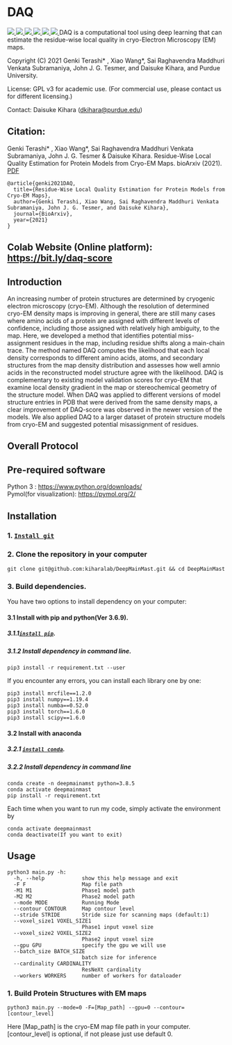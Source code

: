 # DAQ

<a href="https://github.com/marktext/marktext/releases/latest">
   <img src="https://img.shields.io/badge/DAQ-v1.0.0-green">
   <img src="https://img.shields.io/badge/platform-Linux%20%7C%20Mac%20-green">
   <img src="https://img.shields.io/badge/Language-python3-green">
   <img src="https://img.shields.io/badge/Language-C-green">
   <img src="https://img.shields.io/badge/dependencies-tested-green">
   <img src="https://img.shields.io/badge/licence-GNU-green">
</a>      
DAQ is a computational tool using deep learning that can estimate the residue-wise local quality in cryo-Electron Microscopy (EM) maps.  

Copyright (C) 2021 Genki Terashi* , Xiao Wang*, Sai Raghavendra Maddhuri Venkata Subramaniya, John J. G. Tesmer, and Daisuke Kihara, and Purdue University. 

License: GPL v3 for academic use. (For commercial use, please contact us for different licensing.)

Contact: Daisuke Kihara (dkihara@purdue.edu)

## Citation:
Genki Terashi* , Xiao Wang*, Sai Raghavendra Maddhuri Venkata Subramaniya, John J. G. Tesmer & Daisuke Kihara. Residue-Wise Local Quality Estimation for Protein Models from Cryo-EM Maps.  bioArxiv (2021). [PDF]()
```
@article{genki2021DAQ,   
  title={Residue-Wise Local Quality Estimation for Protein Models from Cryo-EM Maps},   
  author={Genki Terashi, Xiao Wang, Sai Raghavendra Maddhuri Venkata Subramaniya, John J. G. Tesmer, and Daisuke Kihara},    
  journal={BioArxiv},    
  year={2021}    
}   
```

## Colab Website (Online platform): https://bit.ly/daq-score

## Introduction
An increasing number of protein structures are determined by cryogenic electron microscopy (cryo-EM). Although the resolution of determined cryo-EM density maps is improving in general, there are still many cases where amino acids of a protein are assigned with different levels of confidence, including those assigned with relatively high ambiguity, to the map. Here, we developed a method that identifies potential miss-assignment residues in the map, including residue shifts along a main-chain trace. The method named DAQ computes the likelihood that each local density corresponds to different amino acids, atoms, and secondary structures from the map density distribution and assesses how well amnio acids in the reconstructed model structure agree with the likelihood. DAQ is complementary to existing model validation scores for cryo-EM that examine local density gradient in the map or stereochemical geometry of the structure model. When DAQ was applied to different versions of model structure entries in PDB that were derived from the same density maps, a clear improvement of DAQ-score was observed in the newer version of the models. We also applied DAQ to a larger dataset of protein structure models from cryo-EM and suggested potential misassignment of residues.

## Overall Protocol


## Pre-required software
Python 3 : https://www.python.org/downloads/    
Pymol(for visualization): https://pymol.org/2/   

## Installation  
### 1. [`Install git`](https://git-scm.com/book/en/v2/Getting-Started-Installing-Git) 
### 2. Clone the repository in your computer 
```
git clone git@github.com:kiharalab/DeepMainMast.git && cd DeepMainMast
```

### 3. Build dependencies.   
You have two options to install dependency on your computer:
#### 3.1 Install with pip and python(Ver 3.6.9).
##### 3.1.1[`install pip`](https://pip.pypa.io/en/stable/installing/).
##### 3.1.2  Install dependency in command line.
```
pip3 install -r requirement.txt --user
```
If you encounter any errors, you can install each library one by one:
```
pip3 install mrcfile==1.2.0
pip3 install numpy==1.19.4
pip3 install numba==0.52.0
pip3 install torch==1.6.0
pip3 install scipy==1.6.0
```

#### 3.2 Install with anaconda
##### 3.2.1 [`install conda`](https://bit.ly/daq-score). 
##### 3.2.2 Install dependency in command line
```
conda create -n deepmainamst python=3.8.5
conda activate deepmainmast
pip install -r requirement.txt 
```
Each time when you want to run my code, simply activate the environment by
```
conda activate deepmainmast
conda deactivate(If you want to exit) 
```

## Usage
```
python3 main.py -h:
  -h, --help            show this help message and exit
  -F F                  Map file path
  -M1 M1                Phase1 model path
  -M2 M2                Phase2 model path
  --mode MODE           Running Mode
  --contour CONTOUR     Map contour level
  --stride STRIDE       Stride size for scanning maps (default:1)
  --voxel_size1 VOXEL_SIZE1
                        Phase1 input voxel size
  --voxel_size2 VOXEL_SIZE2
                        Phase2 input voxel size
  --gpu GPU             specify the gpu we will use
  --batch_size BATCH_SIZE
                        batch size for inference
  --cardinality CARDINALITY
                        ResNeXt cardinality
  --workers WORKERS     number of workers for dataloader
```

### 1. Build Protein Structures with EM maps
```
python3 main.py --mode=0 -F=[Map_path] --gpu=0 --contour=[contour_level]
```
Here [Map_path] is the cryo-EM map file path in your computer. [contour_level] is optional, if not please just use default 0.
```
